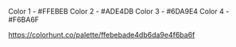 Color 1 - #FFEBEB
Color 2 - #ADE4DB
Color 3 - #6DA9E4
Color 4 - #F6BA6F

https://colorhunt.co/palette/ffebebade4db6da9e4f6ba6f

